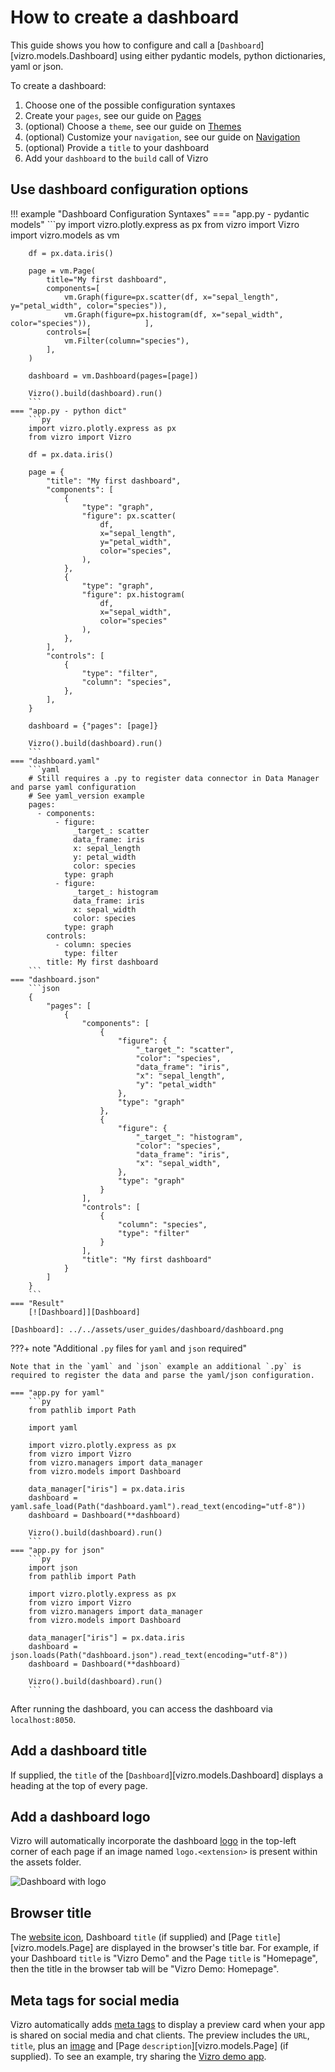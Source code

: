 # How to create a dashboard
This guide shows you how to configure and call a [`Dashboard`][vizro.models.Dashboard] using either
pydantic models, python dictionaries, yaml or json.

To create a dashboard:

1. Choose one of the possible configuration syntaxes
2. Create your `pages`, see our guide on [Pages](pages.md)
3. (optional) Choose a `theme`, see our guide on [Themes](themes.md)
4. (optional) Customize your `navigation`, see our guide on [Navigation](navigation.md)
5. (optional) Provide a `title` to your dashboard
6. Add your `dashboard` to the `build` call of Vizro


## Use dashboard configuration options

!!! example "Dashboard Configuration Syntaxes"
    === "app.py - pydantic models"
        ```py
        import vizro.plotly.express as px
        from vizro import Vizro
        import vizro.models as vm

        df = px.data.iris()

        page = vm.Page(
            title="My first dashboard",
            components=[
                vm.Graph(figure=px.scatter(df, x="sepal_length", y="petal_width", color="species")),
                vm.Graph(figure=px.histogram(df, x="sepal_width", color="species")),            ],
            controls=[
                vm.Filter(column="species"),
            ],
        )

        dashboard = vm.Dashboard(pages=[page])

        Vizro().build(dashboard).run()
        ```
    === "app.py - python dict"
        ```py
        import vizro.plotly.express as px
        from vizro import Vizro

        df = px.data.iris()

        page = {
            "title": "My first dashboard",
            "components": [
                {
                    "type": "graph",
                    "figure": px.scatter(
                        df,
                        x="sepal_length",
                        y="petal_width",
                        color="species",
                    ),
                },
                {
                    "type": "graph",
                    "figure": px.histogram(
                        df,
                        x="sepal_width",
                        color="species"
                    ),
                },
            ],
            "controls": [
                {
                    "type": "filter",
                    "column": "species",
                },
            ],
        }

        dashboard = {"pages": [page]}

        Vizro().build(dashboard).run()
        ```
    === "dashboard.yaml"
        ```yaml
        # Still requires a .py to register data connector in Data Manager and parse yaml configuration
        # See yaml_version example
        pages:
          - components:
              - figure:
                  _target_: scatter
                  data_frame: iris
                  x: sepal_length
                  y: petal_width
                  color: species
                type: graph
              - figure:
                  _target_: histogram
                  data_frame: iris
                  x: sepal_width
                  color: species
                type: graph
            controls:
              - column: species
                type: filter
            title: My first dashboard
        ```
    === "dashboard.json"
        ```json
        {
            "pages": [
                {
                    "components": [
                        {
                            "figure": {
                                "_target_": "scatter",
                                "color": "species",
                                "data_frame": "iris",
                                "x": "sepal_length",
                                "y": "petal_width"
                            },
                            "type": "graph"
                        },
                        {
                            "figure": {
                                "_target_": "histogram",
                                "color": "species",
                                "data_frame": "iris",
                                "x": "sepal_width",
                            },
                            "type": "graph"
                        }
                    ],
                    "controls": [
                        {
                            "column": "species",
                            "type": "filter"
                        }
                    ],
                    "title": "My first dashboard"
                }
            ]
        }
        ```
    === "Result"
        [![Dashboard]][Dashboard]

    [Dashboard]: ../../assets/user_guides/dashboard/dashboard.png

???+ note "Additional `.py` files for `yaml` and `json` required"

    Note that in the `yaml` and `json` example an additional `.py` is required to register the data and parse the yaml/json configuration.

    === "app.py for yaml"
        ```py
        from pathlib import Path

        import yaml

        import vizro.plotly.express as px
        from vizro import Vizro
        from vizro.managers import data_manager
        from vizro.models import Dashboard

        data_manager["iris"] = px.data.iris
        dashboard = yaml.safe_load(Path("dashboard.yaml").read_text(encoding="utf-8"))
        dashboard = Dashboard(**dashboard)

        Vizro().build(dashboard).run()
        ```
    === "app.py for json"
        ```py
        import json
        from pathlib import Path

        import vizro.plotly.express as px
        from vizro import Vizro
        from vizro.managers import data_manager
        from vizro.models import Dashboard

        data_manager["iris"] = px.data.iris
        dashboard = json.loads(Path("dashboard.json").read_text(encoding="utf-8"))
        dashboard = Dashboard(**dashboard)

        Vizro().build(dashboard).run()
        ```

After running the dashboard, you can access the dashboard via `localhost:8050`.

## Add a dashboard title

If supplied, the `title` of the [`Dashboard`][vizro.models.Dashboard] displays a heading at the top of every page.


## Add a dashboard logo

Vizro will automatically incorporate the dashboard [logo](assets.md/#logo-image) in the top-left corner of each page if an image named `logo.<extension>` is present within the assets folder.

![Dashboard with logo](../../assets/user_guides/dashboard/dashboard_with_logo.png)

## Browser title

The [website icon](assets.md/#changing-the-favicon), Dashboard `title` (if supplied) and [Page `title`][vizro.models.Page] are displayed in the browser's
title bar.  For example, if your Dashboard `title` is "Vizro Demo" and the Page `title` is "Homepage", then the title in the browser tab will be "Vizro Demo: Homepage".

## Meta tags for social media

Vizro automatically adds [meta tags](https://metatags.io/) to display a preview card when your app is shared on social media and chat
clients.  The preview includes the `URL`, `title`, plus an [image](assets.md/#meta-tags-image) and
[Page `description`][vizro.models.Page] (if supplied).  To see an example, try sharing the [Vizro demo app](https://vizro.mckinsey.com/).
